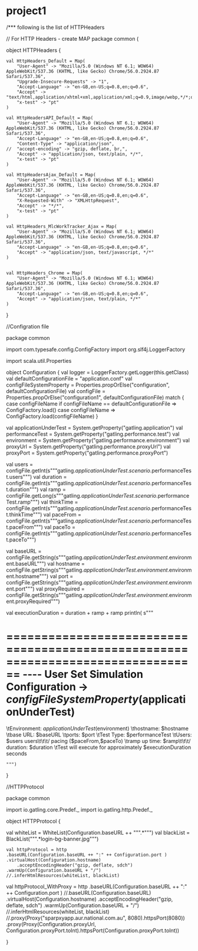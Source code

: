# project1

/*** following is the list of HTTPHeaders

// For HTTP Headers - create MAP
package common ( 

object HTTPHeaders {

	val HttpHeaders_Default = Map(
		"User-Agent" -> "Mozilla/5.0 (Windows NT 6.1; WOW64) AppleWebKit/537.36 (KHTML, like Gecko) Chrome/56.0.2924.87 Safari/537.36",
		"Upgrade-Insecure-Requests" -> "1",
		"Accept-Language" -> "en-GB,en-US;q=0.8,en;q=0.6",
		"Accept" -> "text/html,application/xhtml+xml,application/xml;q=0.9,image/webp,*/*;q=0.8",
		"x-test" -> "pt"
	)

	val HttpHeadersAPI_Default = Map(
		"User-Agent" -> "Mozilla/5.0 (Windows NT 6.1; WOW64) AppleWebKit/537.36 (KHTML, like Gecko) Chrome/56.0.2924.87 Safari/537.36",
		"Accept-Language" -> "en-GB,en-US;q=0.8,en;q=0.6",
		"Content-Type" -> "application/json",
	//	"accept-encoding" -> "gzip, deflate, br,",
		"Accept" -> "application/json, text/plain, */*",
		"x-test" -> "pt"
	)

	val HttpHeadersAjax_Default = Map(
		"User-Agent" -> "Mozilla/5.0 (Windows NT 6.1; WOW64) AppleWebKit/537.36 (KHTML, like Gecko) Chrome/56.0.2924.87 Safari/537.36",
		"Accept-Language" -> "en-GB,en-US;q=0.8,en;q=0.6",
		"X-Requested-With" -> "XMLHttpRequest",
		"Accept" -> "*/*",
		"x-test" -> "pt"
	)

	val HttpHeaders_MlcWorkTracker_Ajax = Map(
		"User-Agent" -> "Mozilla/5.0 (Windows NT 6.1; WOW64) AppleWebKit/537.36 (KHTML, like Gecko) Chrome/56.0.2924.87 Safari/537.36",
		"Accept-Language" -> "en-GB,en-US;q=0.8,en;q=0.6",
		"Accept" -> "application/json, text/javascript, */*"
	)


	val HttpHeaders_Chrome = Map(
		"User-Agent" -> "Mozilla/5.0 (Windows NT 6.1; WOW64) AppleWebKit/537.36 (KHTML, like Gecko) Chrome/56.0.2924.87 Safari/537.36",
		"Accept-Language" -> "en-GB,en-US;q=0.8,en;q=0.6",
		"Accept" -> "application/json, text/plain, */*"
	)

}


//Configration file 

package common


import com.typesafe.config.ConfigFactory
import org.slf4j.LoggerFactory

import scala.util.Properties

object Configuration {
  val logger = LoggerFactory.getLogger(this.getClass)
  val defaultConfigurationFile = "application.conf"
  val configFileSystemProperty = Properties.propOrElse("configuration", defaultConfigurationFile)
  val configFile = Properties.propOrElse("configuration1", defaultConfigurationFile) match {
    case configFileName if configFileName == defaultConfigurationFile => ConfigFactory.load()
    case configFileName => ConfigFactory.load(configFileName)
  }

  val applicationUnderTest = System.getProperty("gatling.application")
  val performanceTest = System.getProperty("gatling.performance.test")
  val environment = System.getProperty("gatling.performance.environment")
  val proxyUrl = System.getProperty("gatling.performance.proxyUrl")
  val proxyPort = System.getProperty("gatling.performance.proxyPort")

  val users = configFile.getInt(s"""gatling.$applicationUnderTest.scenario.$performanceTest.users""")
  val duration = configFile.getInt(s"""gatling.$applicationUnderTest.scenario.$performanceTest.duration""")
  val ramp = configFile.getLong(s"""gatling.$applicationUnderTest.scenario.$performanceTest.ramp""")
  val thinkTime = configFile.getInt(s"""gatling.$applicationUnderTest.scenario.$performanceTest.thinkTime""")
  val paceFrom = configFile.getInt(s"""gatling.$applicationUnderTest.scenario.$performanceTest.paceFrom""")
  val paceTo = configFile.getInt(s"""gatling.$applicationUnderTest.scenario.$performanceTest.paceTo""")

  val baseURL = configFile.getString(s"""gatling.$applicationUnderTest.environment.$environment.baseURL""")
  val hostname = configFile.getString(s"""gatling.$applicationUnderTest.environment.$environment.hostname""")
  val port = configFile.getString(s"""gatling.$applicationUnderTest.environment.$environment.port""")
  val proxyRequired = configFile.getString(s"""gatling.$applicationUnderTest.environment.$environment.proxyRequired""")

  val executionDuration = duration + ramp + ramp
  println(
    s"""

================================================================================
---- User Set Simulation Configuration -> $configFileSystemProperty ($applicationUnderTest)
================================================================================

\tEnvironment: $applicationUnderTest ($environment)
\thostname: $hostname
\tbase URL: $baseURL
\tports: $port
\tTest Type: $performanceTest
\tUsers: $users users\t\t\t/ pacing ($paceFrom,$paceTo)
\tramp up time: $ramp\t\t\t/ duration: $duration
\tTest will execute for approximately $executionDuration seconds

    """)
}

//HTTPProtocol 

package common

import io.gatling.core.Predef._
import io.gatling.http.Predef._


object HTTPProtocol {

  val whiteList = WhiteList(Configuration.baseURL ++ """.*""")
  val blackList = BlackList(""".*login-bg-banner.jpg""")

	val httpProtocol = http
    .baseURL(Configuration.baseURL ++ ":" ++ Configuration.port )
    .virtualHost(Configuration.hostname)
		.acceptEncodingHeader("gzip, deflate, sdch")
    .warmUp(Configuration.baseURL + "/")
    //.inferHtmlResources(whiteList, blackList)

  val httpProtocol_WithProxy = http
    .baseURL(Configuration.baseURL ++ ":" ++ Configuration.port )
    //.baseURL(Configuration.baseURL)
    .virtualHost(Configuration.hostname)
    .acceptEncodingHeader("gzip, deflate, sdch")
    .warmUp(Configuration.baseURL + "/")
    //.inferHtmlResources(whiteList, blackList)
    //.proxy(Proxy("sparpxyapp.aur.national.com.au", 8080).httpsPort(8080))
    .proxy(Proxy(Configuration.proxyUrl, Configuration.proxyPort.toInt).httpsPort(Configuration.proxyPort.toInt))




  

  }
